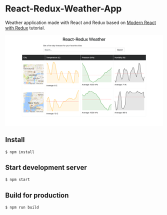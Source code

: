 # React-Redux-Weather-App

Weather application made with React and Redux based on [Modern React with Redux](https://udemy.com/react-redux) tutorial.

![app screenshot](screenshots/cover.png)

## Install

```sh
$ npm install
```

## Start development server

```sh
$ npm start
```

## Build for production

```sh
$ npm run build
```
